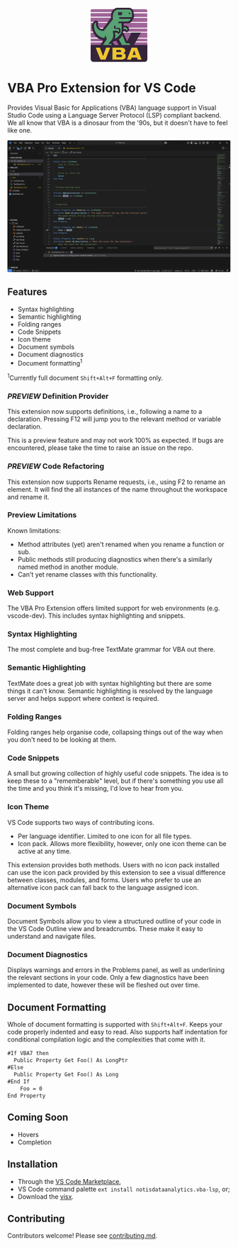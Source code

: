 <p align="center">
	<img src="images/vba-lsp-icon.png" alt="drawing" width="128"/>
</p>

# VBA Pro Extension for VS Code

Provides Visual Basic for Applications (VBA) language support in Visual Studio Code using a Language Server Protocol (LSP) compliant backend. We all know that VBA is a dinosaur from the '90s, but it doesn't have to feel like one.

![VBA LSP](images/vba-lsp.png)

## Features

* Syntax highlighting
* Semantic highlighting
* Folding ranges
* Code Snippets
* Icon theme
* Document symbols
* Document diagnostics
* Document formatting<sup>1</sup>

<sup>1</sup>Currently full document `Shift+Alt+F` formatting only.

### *PREVIEW* Definition Provider

This extension now supports definitions, i.e., following a name to a declaration. Pressing F12 will jump you to the relevant method or variable declaration.

This is a preview feature and may not work 100% as expected. If bugs are encountered, please take the time to raise an issue on the repo.

### *PREVIEW* Code Refactoring

This extension now supports Rename requests, i.e., using F2 to rename an element. It will find the all instances of the name throughout the workspace and rename it.

### Preview Limitations

Known limitations:
 - Method attributes (yet) aren't renamed when  you rename a function or sub.
 - Public methods still producing diagnostics when there's a similarly named method in another module.
 - Can't yet rename classes with this functionality.

### Web Support

The VBA Pro Extension offers limited support for web environments (e.g. vscode-dev).
This includes syntax highlighting and snippets.

### Syntax Highlighting

The most complete and bug-free TextMate grammar for VBA out there.

### Semantic Highlighting

TextMate does a great job with syntax highlighting but there are some things it can't know. Semantic highlighting is resolved by the language server and helps support where context is required.

### Folding Ranges

Folding ranges help organise code, collapsing things out of the way when you don't need to be looking at them.

### Code Snippets

A small but growing collection of highly useful code snippets. The idea is to keep these to a "rememberable" level, but if there's something you use all the time and you think it's missing, I'd love to hear from you.

### Icon Theme

VS Code supports two ways of contributing icons.
* Per language identifier. Limited to one icon for all file types.
* Icon pack. Allows more flexibility, however, only one icon theme can be active at any time.

This extension provides both methods. Users with no icon pack installed can use the icon pack provided by this extension to see a visual difference between classes, modules, and forms. Users who prefer to use an alternative icon pack can fall back to the language assigned icon.

### Document Symbols

Document Symbols allow you to view a structured outline of your code in the VS Code Outline view and breadcrumbs. These make it easy to understand and navigate files.

### Document Diagnostics

Displays warnings and errors in the Problems panel, as well as underlining the relevant sections in your code. Only a few diagnostics have been implemented to date, however these will be fleshed out over time.

## Document Formatting

Whole of document formatting is supported with `Shift+Alt+F`. Keeps your code properly indented and easy to read. Also supports half indentation for conditional compilation logic and the complexities that come with it.

```vba
#If VBA7 then
  Public Property Get Foo() As LongPtr
#Else
  Public Property Get Foo() As Long
#End If
	Foo = 0
End Property
```

## Coming Soon

* Hovers
* Completion

## Installation

* Through the [VS Code Marketplace](https://marketplace.visualstudio.com/items?itemName=NotisDataAnalytics.vba-lsp),
* VS Code command palette `ext install notisdataanalytics.vba-lsp`, or;
* Download the [visx](../../releases/latest).

## Contributing

Contributors welcome! Please see [contributing.md](/contributing.md).
